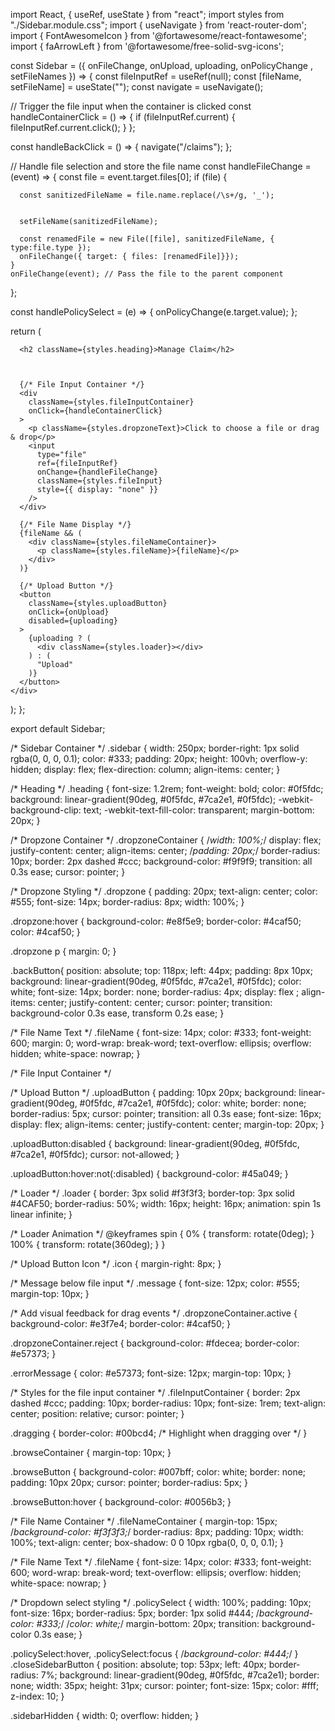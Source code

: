 import React, { useRef, useState } from "react";
import styles from "./Sidebar.module.css";
import { useNavigate } from 'react-router-dom';
import { FontAwesomeIcon } from '@fortawesome/react-fontawesome';
import { faArrowLeft } from '@fortawesome/free-solid-svg-icons';




const Sidebar = ({ onFileChange, onUpload, uploading, onPolicyChange , setFileNames }) => {
  const fileInputRef = useRef(null);
  const [fileName, setFileName] = useState("");
    const navigate = useNavigate();
    


  // Trigger the file input when the container is clicked
  const handleContainerClick = () => {
    if (fileInputRef.current) {
      fileInputRef.current.click();
    }
  };
  
  const handleBackClick = () => {
    navigate("/claims");
  };


  // Handle file selection and store the file name
  const handleFileChange = (event) => {
    const file = event.target.files[0];
    if (file) {
      
      const sanitizedFileName = file.name.replace(/\s+/g, '_');
      
      
      setFileName(sanitizedFileName);
      
      const renamedFile = new File([file], sanitizedFileName, { type:file.type });
      onFileChange({ target: { files: [renamedFile]}});
    }
    onFileChange(event); // Pass the file to the parent component
  };
  
  
   const handlePolicySelect = (e) => {
    onPolicyChange(e.target.value);
  };

  
  

  return (
    <div className={styles.sidebar}>
      
      <h2 className={styles.heading}>Manage Claim</h2>
      


      {/* File Input Container */}
      <div
        className={styles.fileInputContainer}
        onClick={handleContainerClick}
      >
        <p className={styles.dropzoneText}>Click to choose a file or drag & drop</p>
        <input
          type="file"
          ref={fileInputRef}
          onChange={handleFileChange}
          className={styles.fileInput}
          style={{ display: "none" }}
        />
      </div>

      {/* File Name Display */}
      {fileName && (
        <div className={styles.fileNameContainer}>
          <p className={styles.fileName}>{fileName}</p>
        </div>
      )}

      {/* Upload Button */}
      <button
        className={styles.uploadButton}
        onClick={onUpload}
        disabled={uploading}
      >
        {uploading ? (
          <div className={styles.loader}></div>
        ) : (
          "Upload"
        )}
      </button>
    </div>
  );
};

export default Sidebar;



/* Sidebar Container */
.sidebar {
  width: 250px;
  border-right: 1px solid rgba(0, 0, 0, 0.1);
  color: #333;
  padding: 20px;
  height: 100vh;
  overflow-y: hidden;
  display: flex;
  flex-direction: column;
  align-items: center;
}

/* Heading */
.heading {
  font-size: 1.2rem;
  font-weight: bold;
  color: #0f5fdc;
  background: linear-gradient(90deg, #0f5fdc, #7ca2e1, #0f5fdc);
  -webkit-background-clip: text;
  -webkit-text-fill-color: transparent;
  margin-bottom: 20px;
}

/* Dropzone Container */
.dropzoneContainer {
  /*width: 100%;*/
  display: flex;
  justify-content: center;
  align-items: center;
  /*padding: 20px;*/
  border-radius: 10px;
  border: 2px dashed #ccc;
  background-color: #f9f9f9;
  transition: all 0.3s ease;
  cursor: pointer;
}

/* Dropzone Styling */
.dropzone {
  padding: 20px;
  text-align: center;
  color: #555;
  font-size: 14px;
  border-radius: 8px;
  width: 100%;
}

.dropzone:hover {
  background-color: #e8f5e9;
  border-color: #4caf50;
  color: #4caf50;
}

.dropzone p {
  margin: 0;
}

.backButton{
         position: absolute;
    top: 118px;
    left: 44px;
    padding: 8px 10px;
    background: linear-gradient(90deg, #0f5fdc, #7ca2e1, #0f5fdc);
    color: white;
    font-size: 14px;
    border: none;
    border-radius: 4px;
    display: flex
;
    align-items: center;
    justify-content: center;
    cursor: pointer;
    transition: background-color 0.3s ease, transform 0.2s ease;
}

/* File Name Text */
.fileName {
  font-size: 14px;
  color: #333;
  font-weight: 600;
  margin: 0;
  word-wrap: break-word;
  text-overflow: ellipsis;
  overflow: hidden;
  white-space: nowrap;
}

/* File Input Container */


/* Upload Button */
.uploadButton {
  padding: 10px 20px;
  background: linear-gradient(90deg, #0f5fdc, #7ca2e1, #0f5fdc);
  color: white;
  border: none;
  border-radius: 5px;
  cursor: pointer;
  transition: all 0.3s ease;
  font-size: 16px;
  display: flex;
  align-items: center;
  justify-content: center;
  margin-top: 20px;
}

.uploadButton:disabled {
  background: linear-gradient(90deg, #0f5fdc, #7ca2e1, #0f5fdc);
  cursor: not-allowed;
}

.uploadButton:hover:not(:disabled) {
  background-color: #45a049;
}

/* Loader */
.loader {
  border: 3px solid #f3f3f3;
  border-top: 3px solid #4CAF50;
  border-radius: 50%;
  width: 16px;
  height: 16px;
  animation: spin 1s linear infinite;
}

/* Loader Animation */
@keyframes spin {
  0% {
    transform: rotate(0deg);
  }
  100% {
    transform: rotate(360deg);
  }
}

/* Upload Button Icon */
.icon {
  margin-right: 8px;
}

/* Message below file input */
.message {
  font-size: 12px;
  color: #555;
  margin-top: 10px;
}

/* Add visual feedback for drag events */
.dropzoneContainer.active {
  background-color: #e3f7e4;
  border-color: #4caf50;
}

.dropzoneContainer.reject {
  background-color: #fdecea;
  border-color: #e57373;
}

.errorMessage {
  color: #e57373;
  font-size: 12px;
  margin-top: 10px;
}

/* Styles for the file input container */
.fileInputContainer {
  border: 2px dashed #ccc;
  padding: 10px;
  border-radius: 10px;
  font-size: 1rem;
  text-align: center;
  position: relative;
  cursor: pointer;
}

.dragging {
  border-color: #00bcd4; /* Highlight when dragging over */
}

.browseContainer {
  margin-top: 10px;
}

.browseButton {
  background-color: #007bff;
  color: white;
  border: none;
  padding: 10px 20px;
  cursor: pointer;
  border-radius: 5px;
}

.browseButton:hover {
  background-color: #0056b3;
}

/* File Name Container */
.fileNameContainer {
  margin-top: 15px;
  /*background-color: #f3f3f3;*/
  border-radius: 8px;
  padding: 10px;
  width: 100%;
  text-align: center;
  box-shadow: 0 0 10px rgba(0, 0, 0, 0.1);
}

/* File Name Text */
.fileName {
  font-size: 14px;
  color: #333;
  font-weight: 600;
  word-wrap: break-word;
  text-overflow: ellipsis;
  overflow: hidden;
  white-space: nowrap;
}

/* Dropdown select styling */
.policySelect {
  width: 100%;
  padding: 10px;
  font-size: 16px;
  border-radius: 5px;
  border: 1px solid #444;
  /*background-color: #333;*/
  /*color: white;*/
  margin-bottom: 20px;
  transition: background-color 0.3s ease;
}

.policySelect:hover,
.policySelect:focus {
  /*background-color: #444;*/
}
.closeSidebarButton {
         position: absolute;
    top: 53px;
    left: 40px;
    border-radius: 7%;
    background: linear-gradient(90deg, #0f5fdc, #7ca2e1);
    border: none;
    width: 35px;
    height: 31px;
    cursor: pointer;
    font-size: 15px;
    color: #fff;
    z-index: 10;
}


.sidebarHidden {
    width: 0;
    overflow: hidden;
}

